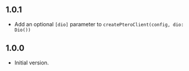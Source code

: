 ## 1.0.1
- Add an optional `[dio]` parameter to `createPteroClient(config, dio: Dio())`
## 1.0.0

- Initial version.